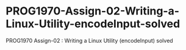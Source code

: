 # PROG1970-Assign-02-Writing-a-Linux-Utility-encodeInput-solved
PROG1970 Assign-02 : Writing a Linux Utility (encodeInput) solved
